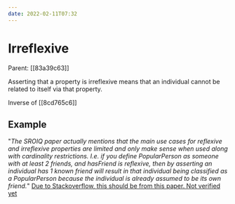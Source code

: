 ```yaml
---
date: 2022-02-11T07:32
---
```


# Irreflexive
Parent: [[83a39c63]]

Asserting that a property is irreflexive means that an individual cannot be related to itself via that property.

Inverse of [[8cd765c6]]

## Example 

"*The SROIQ paper actually mentions that the main use cases for reflexive and irreflexive properties are limited and only make sense when used along with cardinality restrictions. I.e. if you define PopularPerson as someone with at least 2 friends, and hasFriend is reflexive, then by asserting an individual has 1 known friend will result in that individual being classified as a PopularPerson because the individual is already assumed to be its own friend.*" [Due to Stackoverflow, this should be from this paper. Not verified yet](https://www.cs.man.ac.uk/~ezolin/dl/bib/Even_more_irresistible_SROIQ_(TR_2006).pdf)
